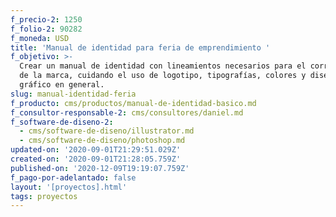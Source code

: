 ```yaml
---
f_precio-2: 1250
f_folio-2: 90282
f_moneda: USD
title: 'Manual de identidad para feria de emprendimiento '
f_objetivo: >-
  Crear un manual de identidad con lineamientos necesarios para el correcto uso
  de la marca, cuidando el uso de logotipo, tipografías, colores y diseño
  gráfico en general.
slug: manual-identidad-feria
f_producto: cms/productos/manual-de-identidad-basico.md
f_consultor-responsable-2: cms/consultores/daniel.md
f_software-de-diseno-2:
  - cms/software-de-diseno/illustrator.md
  - cms/software-de-diseno/photoshop.md
updated-on: '2020-09-01T21:29:51.029Z'
created-on: '2020-09-01T21:28:05.759Z'
published-on: '2020-12-09T19:19:07.759Z'
f_pago-por-adelantado: false
layout: '[proyectos].html'
tags: proyectos
---
```



